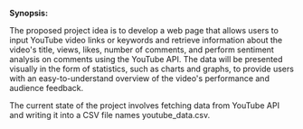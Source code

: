 
**Synopsis:**

<p>The proposed project idea is to develop a web page that allows users to input YouTube video links or keywords and retrieve information about the video's title, views, likes, number of comments, and perform sentiment analysis on comments using the YouTube API. The data will be presented visually in the form of statistics, such as charts and graphs, to provide users with an easy-to-understand overview of the video's performance and audience feedback.</p>

<p>The current state of the project involves fetching data from YouTube API and writing it into a CSV file names youtube_data.csv.</p>